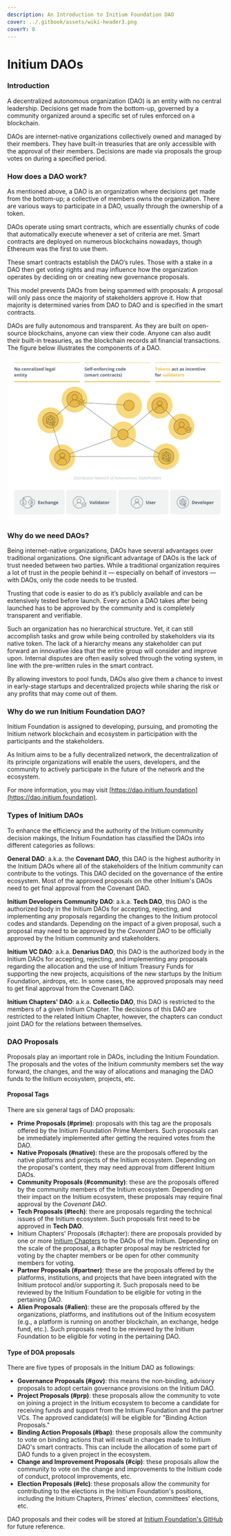 ```yaml
---
description: An Introduction to Initium Foundation DAO
cover: ../.gitbook/assets/wiki-header3.png
coverY: 0
---
```


# Initium DAOs

### Introduction&#x20;

A decentralized autonomous organization (DAO) is an entity with no central leadership. Decisions get made from the bottom-up, governed by a community organized around a specific set of rules enforced on a blockchain.

DAOs are internet-native organizations collectively owned and managed by their members. They have built-in treasuries that are only accessible with the approval of their members. Decisions are made via proposals the group votes on during a specified period.

### How does a DAO work? <a href="#contentref_0" id="contentref_0"></a>

As mentioned above, a DAO is an organization where decisions get made from the bottom-up; a collective of members owns the organization. There are various ways to participate in a DAO, usually through the ownership of a token.

DAOs operate using smart contracts, which are essentially chunks of code that automatically execute whenever a set of criteria are met. Smart contracts are deployed on numerous blockchains nowadays, though Ethereum was the first to use them.

These smart contracts establish the DAO’s rules. Those with a stake in a DAO then get voting rights and may influence how the organization operates by deciding on or creating new governance proposals.

This model prevents DAOs from being spammed with proposals: A proposal will only pass once the majority of stakeholders approve it. How that majority is determined varies from DAO to DAO and is specified in the smart contracts.

DAOs are fully autonomous and transparent. As they are built on open-source blockchains, anyone can view their code. Anyone can also audit their built-in treasuries, as the blockchain records all financial transactions. The figure below illustrates the components of a DAO.&#x20;

![The components of a DAO. Souce: Blockchainhum.com ](<../.gitbook/assets/Screen Shot 2022-07-03 at 1.40.25 PM.png>)

### Why do we need DAOs? <a href="#contentref_2" id="contentref_2"></a>

Being internet-native organizations, DAOs have several advantages over traditional organizations. One significant advantage of DAOs is the lack of trust needed between two parties. While a traditional organization requires a lot of trust in the people behind it — especially on behalf of investors — with DAOs, only the code needs to be trusted.

Trusting that code is easier to do as it’s publicly available and can be extensively tested before launch. Every action a DAO takes after being launched has to be approved by the community and is completely transparent and verifiable.

Such an organization has no hierarchical structure. Yet, it can still accomplish tasks and grow while being controlled by stakeholders via its native token. The lack of a hierarchy means any stakeholder can put forward an innovative idea that the entire group will consider and improve upon. Internal disputes are often easily solved through the voting system, in line with the pre-written rules in the smart contract.

By allowing investors to pool funds, DAOs also give them a chance to invest in early-stage startups and decentralized projects while sharing the risk or any profits that may come out of them.

### Why do we run Initium Foundation DAO?

Initium Foundation is assigned to developing, pursuing, and promoting the Initium network blockchain and ecosystem in participation with the participants and the stakeholders.&#x20;

As Initium aims to be a fully decentralized network, the decentralization of its principle organizations will enable the users, developers, and the community to actively participate in the future of the network and the ecosystem.&#x20;

For more information, you may visit [https://dao.initium.foundation](https://dao.initium.foundation).

### Types of Initium DAOs

To enhance the efficiency and the authority of the Initium community decision makings, the Initium Foundation has classified the DAOs into different categories as follows:

**General DAO**: a.k.a. the **Covenant DAO**, this DAO is the highest authority in the Initium DAOs where all of the stakeholders of the Initium community can contribute to the votings. This DAO decided on the governance of the entire ecosystem. Most of the approved proposals on the other Initium's DAOs need to get final approval from the Covenant DAO.&#x20;

**Initium Developers Community** **DAO**: a.k.a. **Tech DAO**, this DAO is the authorized body in the Initium DAOs for accepting, rejecting, and implementing any proposals regarding the changes to the Initium protocol codes and standards. Depending on the impact of a given proposal, such a proposal may need to be approved by the _Covenant DAO_ to be officially approved by the Initium community and stakeholders.&#x20;

**Initium VC DAO**: a.k.a. **Denarius DAO**, this DAO is the authorized body in the Initium DAOs for accepting, rejecting, and implementing any proposals regarding the allocation and the use of Initium Treasury Funds for supporting the new projects, acquisitions of the new startups by the Initium Foundation, airdrops, etc. In some cases, the approved proposals may need to get final approval from the Covenant DAO.&#x20;

**Initium Chapters' DAO**: a.k.a. **Collectio DAO**, this DAO is restricted to the members of a given Initium Chapter. The decisions of this DAO are restricted to the related Initium Chapter, however, the chapters can conduct joint DAO for the relations between themselves.&#x20;

### DAO Proposals

Proposals play an important role in DAOs, including the Initium Foundation. The proposals and the votes of the Initium community members set the way forward, the changes, and the way of allocations and managing the DAO funds to the Initium ecosystem, projects, etc.&#x20;

#### **Proposal Tags**

There are six general tags of DAO proposals:

* **Prime** **Proposals (#prime)**: proposals with this tag are the proposals offered by the Initium Foundation Prime Members. Such proposals can be immediately implemented after getting the required votes from the DAO.&#x20;
* **Native Proposals (#native)**: these are the proposals offered by the native platforms and projects of the Initium ecosystem. Depending on the proposal's content, they may need approval from different Initium DAOs.&#x20;
* **Community Proposals (#community)**: these are the proposals offered by the community members of the Initium ecosystem. Depending on their impact on the Initium ecosystem, these proposals may require final approval by the _Covenant DAO_.&#x20;
* **Tech Proposals (#tech)**: there are proposals regarding the technical issues of the Initium ecosystem. Such proposals first need to be approved in **Tech DAO**.&#x20;
* Initium Chapters' Proposals (#chapter): there are proposals provided by one or more [Initium Chapters](initium-chapters.md) to the DAOs of the Initium. Depending on the scale of the proposal, a #chapter proposal may be restricted for voting by the chapter members or be open for other community members for voting.&#x20;
* **Partner Proposals (#partner)**: these are the proposals offered by the platforms, institutions, and projects that have been integrated with the Initium protocol and/or supporting it. Such proposals need to be reviewed by the Initium Foundation to be eligible for voting in the pertaining DAO. &#x20;
* **Alien Proposals (#alien)**: these are the proposals offered by the organizations, platforms, and institutions out of the Initium ecosystem (e.g., a platform is running on another blockchain, an exchange, hedge fund, etc.). Such proposals need to be reviewed by the Initium Foundation to be eligible for voting in the pertaining DAO.

#### **Type of DOA proposals**

There are five types of proposals in the Initium DAO as followings:

* **Governance Proposals (#gov)**: this means the non-binding, advisory proposals to adopt certain governance provisions on the Initium DAO.&#x20;
* **Project Proposals (#prp)**: these proposals allow the community to vote on joining a project in the Initium ecosystem to become a candidate for receiving funds and support from the Initium Foundation and the partner VCs. The approved candidate(s) will be eligible for "Binding Action Proposals."
* **Binding Action Proposals (#bap)**: these proposals allow the community to vote on binding actions that will result in changes made to Initium DAO's smart contracts. This can include the allocation of some part of DAO funds to a given project in the ecosystem.&#x20;
* **Change and Improvement Proposals (#cip)**: these proposals allow the community to vote on the change and improvements to the Initium code of conduct, protocol improvements, etc.&#x20;
* **Election Proposals (#elc)**: these proposals allow the community for contributing to the elections in the Initium Foundation's positions, including the Initium Chapters, Primes' election, committees' elections, etc.&#x20;

DAO proposals and their codes will be stored at [Initium Foundation's GitHub](https://github.com/Initium-Foundation) for future reference.&#x20;
